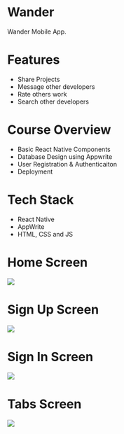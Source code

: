 # Wander
Wander Mobile App.

# Features
* Share Projects
* Message other developers
* Rate others work
* Search other developers

# Course Overview
* Basic React Native Components
* Database Design using Appwrite
* User Registration & Authenticaiton
* Deployment

# Tech Stack
* React Native
* AppWrite
* HTML, CSS and JS

# Home Screen
<img src="assets/images/screenshot/homescreen.png">  

# Sign Up Screen
<img src="assets/images/screenshot/signup.png">  

# Sign In Screen
<img src="assets/images/screenshot/signin.png">  

# Tabs Screen
<img src="assets/images/screenshot/tabs.png">  
